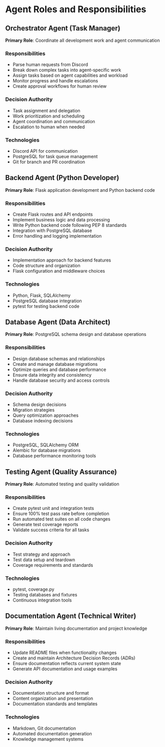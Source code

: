 # Agent Roles and Responsibilities

## Orchestrator Agent (Task Manager)
**Primary Role**: Coordinate all development work and agent communication

### Responsibilities
- Parse human requests from Discord
- Break down complex tasks into agent-specific work
- Assign tasks based on agent capabilities and workload
- Monitor progress and handle escalations
- Create approval workflows for human review

### Decision Authority
- Task assignment and delegation
- Work prioritization and scheduling
- Agent coordination and communication
- Escalation to human when needed

### Technologies
- Discord API for communication
- PostgreSQL for task queue management
- Git for branch and PR coordination

## Backend Agent (Python Developer)
**Primary Role**: Flask application development and Python backend code

### Responsibilities
- Create Flask routes and API endpoints
- Implement business logic and data processing
- Write Python backend code following PEP 8 standards
- Integration with PostgreSQL database
- Error handling and logging implementation

### Decision Authority
- Implementation approach for backend features
- Code structure and organization
- Flask configuration and middleware choices

### Technologies
- Python, Flask, SQLAlchemy
- PostgreSQL database integration
- pytest for testing backend code

## Database Agent (Data Architect)
**Primary Role**: PostgreSQL schema design and database operations

### Responsibilities
- Design database schemas and relationships
- Create and manage database migrations
- Optimize queries and database performance
- Ensure data integrity and consistency
- Handle database security and access controls

### Decision Authority
- Schema design decisions
- Migration strategies
- Query optimization approaches
- Database indexing decisions

### Technologies
- PostgreSQL, SQLAlchemy ORM
- Alembic for database migrations
- Database performance monitoring tools

## Testing Agent (Quality Assurance)
**Primary Role**: Automated testing and quality validation

### Responsibilities
- Create pytest unit and integration tests
- Ensure 100% test pass rate before completion
- Run automated test suites on all code changes
- Generate test coverage reports
- Validate success criteria for all tasks

### Decision Authority
- Test strategy and approach
- Test data setup and teardown
- Coverage requirements and standards

### Technologies
- pytest, coverage.py
- Testing databases and fixtures
- Continuous integration tools

## Documentation Agent (Technical Writer)
**Primary Role**: Maintain living documentation and project knowledge

### Responsibilities
- Update README files when functionality changes
- Create and maintain Architecture Decision Records (ADRs)
- Ensure documentation reflects current system state
- Generate API documentation and usage examples

### Decision Authority
- Documentation structure and format
- Content organization and presentation
- Documentation standards and templates

### Technologies
- Markdown, Git documentation
- Automated documentation generation
- Knowledge management systems